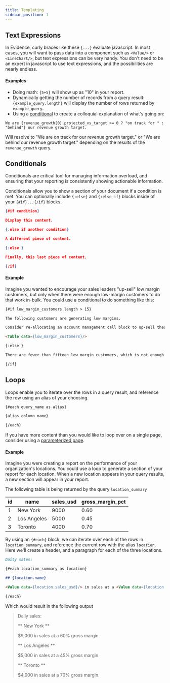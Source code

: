 ```yaml
---
title: Templating
sidebar_position: 1
---
```


## Text Expressions

In Evidence, curly braces like these `{...}` evaluate javascript. In most cases, you will want to pass data into a component such as `<Value/>` or `<LineChart/>`, but text expressions can be very handy. You don't need to be an expert in javascript to use text expressions, and the possibilities are nearly endless.

#### Examples

* Doing math: `{5+5}` will show up as "10" in your report.
* Dynamically getting the number of records from a query result: `{example_query.length}` will display the number of rows returned by `example_query`.
* Using a [conditional](https://developer.mozilla.org/en-US/docs/Web/JavaScript/Reference/Operators/Conditional_Operator) to create a colloquial explanation of what's going on:

```
We are {revenue_growth[0].projected_vs_target >= 0 ? "on track for " : "behind"} our revenue growth target.
```

Will resolve to "We are on track for our revenue growth target." or "We are behind our revenue growth target." depending on the results of the `revenue_growth` query.


## Conditionals

Conditionals are critical tool for managing information overload, and ensuring that your reporting is consistently showing actionable information.

Conditionals allow you to show a section of your document if a condition is met. You can optionally include `{:else}` and `{:else if}` blocks inside of your `{#if}...{/if}` blocks.

```json
{#if condition}

Display this content.

{:else if another condition}

A different piece of content.

{:else }

Finally, this last piece of content.

{/if}
```

#### Example

Imagine you wanted to encourage your sales leaders "up-sell" low margin customers, but only when there were enough low-margin customers to do that work in-bulk. You could use a conditional to do something like this:

```markdown
{#if low_margin_customers.length > 15}

The following customers are generating low margins.

Consider re-allocating an account management call block to up-sell these customers.

<Table data={low_margin_customers}/>

{:else }

There are fewer than fifteen low margin customers, which is not enough to fill a call block.

{/if}
```


## Loops

Loops enable you to iterate over the rows in a query result, and reference the row using an alias of your choosing.

```markdown
{#each query_name as alias}

{alias.column_name}

{/each}
```

If you have more content than you would like to loop over on a single page, consider using a [parameterized page](/features/advanced/parameterized-pages).

#### Example

Imagine you were creating a report on the performance of your organization's locations. You could use a loop to generate a section of your report for each location. When a new location appears in your query results, a new section will appear in your report.

The following table is being returned by the query `location_summary`

|id   |name   |sales_usd  |gross_margin_pct
|---|---|---|---|
|1   |New York   |9000   |0.60   |
|2  |Los Angeles   |5000   |0.45   |
|3   |Toronto   |4000   |0.70   |


By using an `{#each}` block, we can iterate over each of the rows in `location_summary`, and reference the current row with the alias `location`. Here we'll create a header, and a paragraph for each of the three locations.

```markdown
Daily sales:

{#each location_summary as location}

## {location.name}

<Value data={location.sales_usd}/> in sales at a <Value data={location.gross_margin_pct}/> gross margin.

{/each}
```

Which would result in the following output
> Daily sales:
>
>** New York **
>
>$9,000 in sales at a 60% gross margin.
>
>** Los Angeles **
>
>$5,000 in sales at a 45% gross margin.
>
>** Toronto **
>
>$4,000 in sales at a 70% gross margin.
